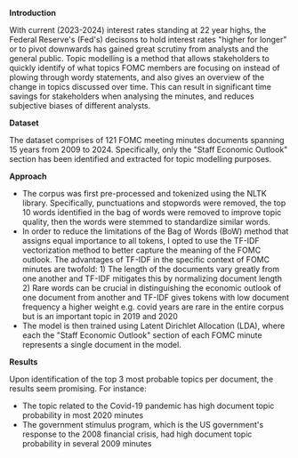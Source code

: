 **Introduction**

With current (2023-2024) interest rates standing at 22 year highs, the Federal Reserve's (Fed's) decisons to hold interest rates "higher for longer" or to pivot downwards has gained great scrutiny from analysts and the general public. Topic modelling is a method that allows stakeholders to quickly identify of what topics FOMC members are focusing on instead of plowing through wordy statements, and also gives an overview of the change in topics discussed over time. This can result in significant time savings for stakeholders when analysing the minutes, and reduces subjective biases of different analysts.

**Dataset**

The dataset comprises of 121 FOMC meeting minutes documents spanning 15 years from 2009 to 2024.
Specifically, only the "Staff Economic Outlook" section has been identified and extracted for topic modelling purposes.

**Approach**

* The corpus was first pre-processed and tokenized using the NLTK library. Specifically, punctuations and stopwords were removed, the top 10 words identified in the bag of words were removed to improve topic quality, then the words were stemmed to standardize similar words.
* In order to reduce the limitations of the Bag of Words (BoW) method that assigns equal importance to all tokens, I opted to use the TF-IDF vectorization method to better capture the meaning of the FOMC outlook. The advantages of TF-IDF in the specific context of FOMC minutes are twofold: 1) The length of the documents vary greatly from one another and TF-IDF mitigates this by normalizing document length 2) Rare words can be crucial in distinguishing the economic outlook of one document from another and TF-IDF gives tokens with low document frequency a higher weight e.g. covid years are rare in the entire corpus but is an important topic in 2019 and 2020
* The model is then trained using Latent Dirichlet Allocation (LDA), where each the "Staff Economic Outlook" section of each FOMC minute represents a single document in the model.

**Results**

Upon identification of the top 3 most probable topics per document, the results seem promising. For instance:
* The topic related to the Covid-19 pandemic has high document topic probability in most 2020 minutes
* The government stimulus program, which is the US government's response to the 2008 financial crisis, had high document topic probability in several 2009 minutes
